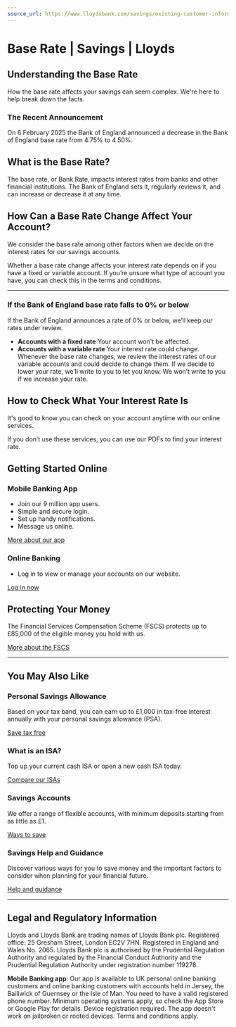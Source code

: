 ```yaml
---
source_url: https://www.lloydsbank.com/savings/existing-customer-information/base-rate.html
---
```


# Base Rate | Savings | Lloyds

## Understanding the Base Rate

How the base rate affects your savings can seem complex. We're here to help break down the facts.

### The Recent Announcement

On 6 February 2025 the Bank of England announced a decrease in the Bank of England base rate from 4.75% to 4.50%.

## What is the Base Rate?

The base rate, or Bank Rate, impacts interest rates from banks and other financial institutions. The Bank of England sets it, regularly reviews it, and can increase or decrease it at any time.

## How Can a Base Rate Change Affect Your Account?

We consider the base rate among other factors when we decide on the interest rates for our savings accounts.

Whether a base rate change affects your interest rate depends on if you have a fixed or variable account. If you’re unsure what type of account you have, you can check this in the terms and conditions.

---

### If the Bank of England base rate falls to 0% or below

If the Bank of England announces a rate of 0% or below, we’ll keep our rates under review.

- **Accounts with a fixed rate**
  Your account won't be affected.
- **Accounts with a variable rate**
  Your interest rate could change.
  Whenever the base rate changes, we review the interest rates of our variable accounts and could decide to change them. If we decide to lower your rate, we’ll write to you to let you know. We won’t write to you if we increase your rate.

## How to Check What Your Interest Rate Is

It's good to know you can check on your account anytime with our online services.

If you don’t use these services, you can use our PDFs to find your interest rate.

## Getting Started Online

### Mobile Banking App

- Join our 9 million app users.
- Simple and secure login.
- Set up handy notifications.
- Message us online.

[More about our app](#)

### Online Banking

- Log in to view or manage your accounts on our website.

[Log in now](#)

## Protecting Your Money

The Financial Services Compensation Scheme (FSCS) protects up to £85,000 of the eligible money you hold with us.

[More about the FSCS](#)

---

## You May Also Like

### Personal Savings Allowance

Based on your tax band, you can earn up to £1,000 in tax-free interest annually with your personal savings allowance (PSA).

[Save tax free](#)

### What is an ISA?

Top up your current cash ISA or open a new cash ISA today.

[Compare our ISAs](#)

### Savings Accounts

We offer a range of flexible accounts, with minimum deposits starting from as little as £1.

[Ways to save](#)

### Savings Help and Guidance

Discover various ways for you to save money and the important factors to consider when planning for your financial future.

[Help and guidance](#)

---

## Legal and Regulatory Information

Lloyds and Lloyds Bank are trading names of Lloyds Bank plc. Registered office: 25 Gresham Street, London EC2V 7HN. Registered in England and Wales No. 2065. Lloyds Bank plc is authorised by the Prudential Regulation Authority and regulated by the Financial Conduct Authority and the Prudential Regulation Authority under registration number 119278.

**Mobile Banking app**: Our app is available to UK personal online banking customers and online banking customers with accounts held in Jersey, the Bailiwick of Guernsey or the Isle of Man. You need to have a valid registered phone number. Minimum operating systems apply, so check the App Store or Google Play for details. Device registration required. The app doesn't work on jailbroken or rooted devices. Terms and conditions apply.
